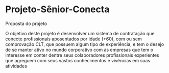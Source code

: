 # Projeto-Sênior-Conecta
Proposta do projeto

O objetivo deste projeto é desenvolver um sistema
de contratação que conecte profissionais
aposentados por idade (+60), com ou sem
comprovação CLT, que possuem algum tipo de
experiência, e tem o desejo de se manter ativo no
mundo corporativo com às empresas que tem o
interesse em conter dentre seus colaboradores
profissionais experientes que agreguem com seus
vastos conhecimentos e vivências em suas
atividades
